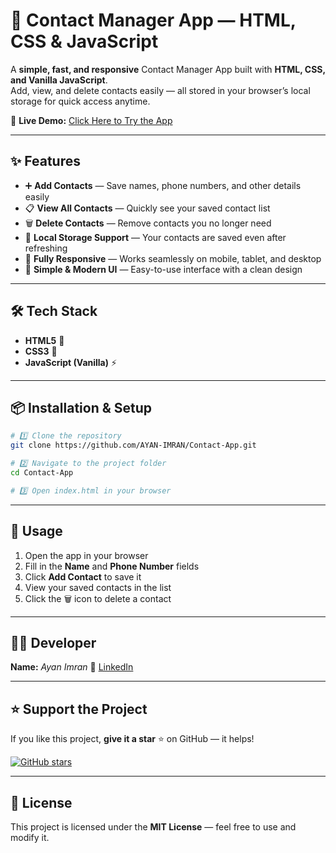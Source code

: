 # 📇 Contact Manager App — HTML, CSS & JavaScript  

A **simple, fast, and responsive** Contact Manager App built with **HTML, CSS, and Vanilla JavaScript**.  
Add, view, and delete contacts easily — all stored in your browser’s local storage for quick access anytime.  

🚀 **Live Demo:** [Click Here to Try the App](https://contact-app-manager.vercel.app/)  

---

## ✨ Features  
- ➕ **Add Contacts** — Save names, phone numbers, and other details easily  
- 📋 **View All Contacts** — Quickly see your saved contact list  
- 🗑 **Delete Contacts** — Remove contacts you no longer need  
- 💾 **Local Storage Support** — Your contacts are saved even after refreshing  
- 📱 **Fully Responsive** — Works seamlessly on mobile, tablet, and desktop  
- 🎨 **Simple & Modern UI** — Easy-to-use interface with a clean design  

---

## 🛠️ Tech Stack  
- **HTML5** 🧱  
- **CSS3** 🎨  
- **JavaScript (Vanilla)** ⚡  

---

## 📦 Installation & Setup  

```bash
# 1️⃣ Clone the repository
git clone https://github.com/AYAN-IMRAN/Contact-App.git

# 2️⃣ Navigate to the project folder
cd Contact-App

# 3️⃣ Open index.html in your browser
````

---

## 📍 Usage

1. Open the app in your browser
2. Fill in the **Name** and **Phone Number** fields
3. Click **Add Contact** to save it
4. View your saved contacts in the list
5. Click the 🗑 icon to delete a contact

---

## 👨‍💻 Developer

**Name:** *Ayan Imran*
💼 [LinkedIn](https://www.linkedin.com/in/ayanimran/)

---

## ⭐ Support the Project

If you like this project, **give it a star** ⭐ on GitHub — it helps!

[![GitHub stars](https://img.shields.io/github/stars/AYAN-IMRAN/Contact-App?style=social)](https://github.com/AYAN-IMRAN/Contact-App)

---

## 📜 License

This project is licensed under the **MIT License** — feel free to use and modify it.

